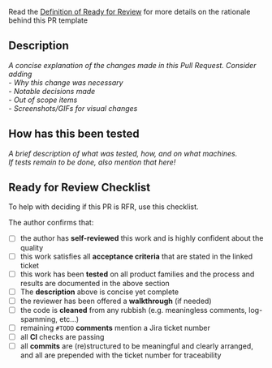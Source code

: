 Read the [Definition of Ready for Review](https://ultimaker.atlassian.net/l/cp/U0ErL5NA) for more details on the rationale behind this PR template

## Description
_A concise explanation of the changes made in this Pull Request. Consider adding_ \
_- Why this change was necessary_ \
_- Notable decisions made_ \
_- Out of scope items_ \
_- Screenshots/GIFs for visual changes_

## How has this been tested
_A brief description of what was tested, how, and on what machines. \
If tests remain to be done, also mention that here!_


## Ready for Review Checklist
To help with deciding if this PR is RFR, use this checklist.

The author confirms that:
- [ ] the author has **self-reviewed** this work and is highly confident about the quality
- [ ] this work satisfies all **acceptance criteria** that are stated in the linked ticket
- [ ] this work has been **tested** on all product families and the process and results are documented in the above section
- [ ] The **description** above is concise yet complete
- [ ] the reviewer has been offered a **walkthrough** (if needed)
- [ ] the code is **cleaned** from any rubbish (e.g. meaningless comments, log-spamming, etc...)
- [ ] remaining `#TODO` **comments** mention a Jira ticket number
- [ ] all **CI** checks are passing
- [ ] all **commits** are (re)structured to be meaningful and clearly arranged, and all are prepended with the ticket number for traceability
